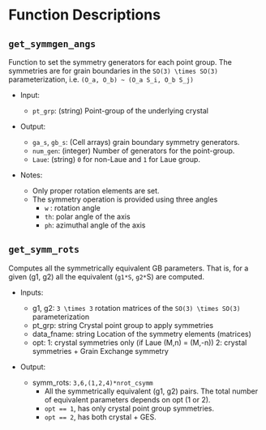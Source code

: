 # Function Descriptions

## `get_symmgen_angs`

Function to set the symmetry generators for each point group.
The symmetries are for grain boundaries in the `SO(3) \times SO(3)`
parameterization, i.e. `(O_a, O_b) ~ (O_a S_i, O_b S_j)`

- Input:
  + `pt_grp`:	(string) 
  			Point-group of the underlying crystal

- Output:
  + `ga_s`, `gb_s`: (Cell arrays)
   		grain boundary symmetry generators.
  + `num_gen`: (integer)
   		Number of generators for the point-group.
  + `Laue`: (string)
   		`0` for non-Laue and `1` for Laue group.

- Notes:
  + Only proper rotation elements are set.
  + The symmetry operation is provided using three angles
  	- `w` : rotation angle
  	- `th`: polar angle of the axis
  	- `ph`: azimuthal angle of the axis


## `get_symm_rots`

Computes all the symmetrically equivalent GB parameters.
That is, for a given (g1, g2) all the equivalent (`g1*S`, `g2*`S) are
computed.

- Inputs:
   + g1, g2: `3 \times 3` rotation matrices of the 
       `SO(3) \times SO(3)` parameterization
   + pt_grp: string
       Crystal point group to apply symmetries
   + data_fname: string
       Location of the symmetry elements (matrices)
   + opt:
       1: crystal symmetries only (if Laue (M,n) = (M,-n))
       2: crystal symmetries + Grain Exchange symmetry

- Output:
  + symm_rots: `3,6,(1,2,4)*nrot_csymm`
      - All the symmetrically equivalent (g1, g2) pairs. The total number
        of equivalent parameters depends on opt (1 or 2).
      - `opt == 1`, has only crystal point group symmetries.
      - `opt == 2`, has both crystal + GES.

